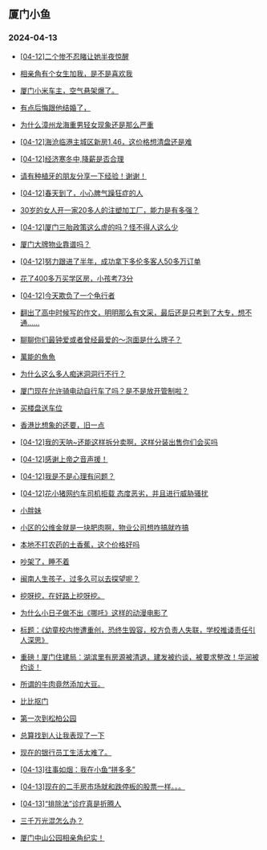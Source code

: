 ## 厦门小鱼 
### 2024-04-13

+ [[04-12]二个惨不忍睹让她半夜惊醒](http://bbs.xmfish.com/read-htm-tid-18174634.html)

+ [相亲角有个女生加我，是不是喜欢我](http://bbs.xmfish.com/read-htm-tid-18174734.html)

+ [厦门小米车主，空气悬架爆了。](http://bbs.xmfish.com/read-htm-tid-18174702.html)

+ [有点后悔跟他结婚了，](http://bbs.xmfish.com/read-htm-tid-18174599.html)

+ [为什么漳州龙海重男轻女现象还是那么严重](http://bbs.xmfish.com/read-htm-tid-18174808.html)

+ [[04-12]海沧临港主城区新房1.46，这价格想清盘还是难](http://bbs.xmfish.com/read-htm-tid-18174691.html)

+ [[04-12]经济寒冬中,降薪是否合理](http://bbs.xmfish.com/read-htm-tid-18174742.html)

+ [请有种植牙的朋友分享一下经验！谢谢！](http://bbs.xmfish.com/read-htm-tid-18174767.html)

+ [[04-12]春天到了，小心脾气躁狂症的人](http://bbs.xmfish.com/read-htm-tid-18174845.html)

+ [30岁的女人开一家20多人的注塑加工厂，能力是有多强？](http://bbs.xmfish.com/read-htm-tid-18174609.html)

+ [[04-12]厦门三胎政策这么虚的吗？怪不得人这么少](http://bbs.xmfish.com/read-htm-tid-18174722.html)

+ [厦门大牌物业靠谱吗？](http://bbs.xmfish.com/read-htm-tid-18174660.html)

+ [[04-12]努力跟进了半年，成功拿下多伦多客人50多万订单](http://bbs.xmfish.com/read-htm-tid-18174941.html)

+ [花了400多万买学区房，小孩考73分](http://bbs.xmfish.com/read-htm-tid-18175022.html)

+ [[04-12]今天欺负了一个龟行者](http://bbs.xmfish.com/read-htm-tid-18174890.html)

+ [翻出了高中时候写的作文，明明那么有文采，最后还是只考到了大专，想不通……](http://bbs.xmfish.com/read-htm-tid-18174912.html)

+ [聊聊你们最钟爱或者曾经最爱的～泡面是什么牌子？](http://bbs.xmfish.com/read-htm-tid-18174864.html)

+ [萬能的魚魚](http://bbs.xmfish.com/read-htm-tid-18174844.html)

+ [为什么这么多人痴迷洞洞行不行？](http://bbs.xmfish.com/read-htm-tid-18175057.html)

+ [厦门现在允许骑电动自行车了吗？是不是放开管制啦？](http://bbs.xmfish.com/read-htm-tid-18174840.html)

+ [买楼盘送车位](http://bbs.xmfish.com/read-htm-tid-18174857.html)

+ [香港比想象的还要，旧一点](http://bbs.xmfish.com/read-htm-tid-18175027.html)

+ [[04-12]我的天呐~还能这样拆分卖啊，这样分装出售你们会买吗](http://bbs.xmfish.com/read-htm-tid-18175013.html)

+ [[04-12]感谢上帝之音声援！](http://bbs.xmfish.com/read-htm-tid-18175179.html)

+ [[04-12]我是不是心理有问题？](http://bbs.xmfish.com/read-htm-tid-18175030.html)

+ [[04-12]花小猪网约车司机拒载 态度恶劣，并且进行威胁骚扰](http://bbs.xmfish.com/read-htm-tid-18174998.html)

+ [小胖妹](http://bbs.xmfish.com/read-htm-tid-18175016.html)

+ [小区的公维金就是一块肥肉啊，物业公司想咋搞就咋搞](http://bbs.xmfish.com/read-htm-tid-18175079.html)

+ [本地不打农药的土香蕉，这个价格好吗](http://bbs.xmfish.com/read-htm-tid-18175029.html)

+ [吵架了，睡不着](http://bbs.xmfish.com/read-htm-tid-18175162.html)

+ [闽南人生孩子，过多久可以去探望呢？](http://bbs.xmfish.com/read-htm-tid-18175041.html)

+ [挖呀挖，在好路上挖呀挖。](http://bbs.xmfish.com/read-htm-tid-18175050.html)

+ [为什么小日子做不出《哪吒》这样的动漫电影了](http://bbs.xmfish.com/read-htm-tid-18175132.html)

+ [标题：《幼童校内惨遭重创，恐终生毁容，校方负责人失联，学校推诿责任引人深思》](http://bbs.xmfish.com/read-htm-tid-18175092.html)

+ [重磅！厦门住建局：湖滨里有房源被清退，建发被约谈，被要求整改！华润被约谈！](http://bbs.xmfish.com/read-htm-tid-18175149.html)

+ [所谓的牛肉竟然添加大豆。](http://bbs.xmfish.com/read-htm-tid-18175068.html)

+ [比比抠门](http://bbs.xmfish.com/read-htm-tid-18175148.html)

+ [第一次到松柏公园](http://bbs.xmfish.com/read-htm-tid-18175170.html)

+ [总算找到人让我表现了一下](http://bbs.xmfish.com/read-htm-tid-18175264.html)

+ [现在的银行员工生活太难了。](http://bbs.xmfish.com/read-htm-tid-18175109.html)

+ [[04-13]往事如烟：我在小鱼“拼多多”](http://bbs.xmfish.com/read-htm-tid-18175158.html)

+ [[04-13]现在的二手房市场就和跌停板的股票一样。。。](http://bbs.xmfish.com/read-htm-tid-18175289.html)

+ [[04-13]“排除法”诊疗真是折腾人](http://bbs.xmfish.com/read-htm-tid-18175244.html)

+ [三千万光混怎么办？](http://bbs.xmfish.com/read-htm-tid-18175280.html)

+ [厦门中山公园相亲角纪实！](http://bbs.xmfish.com/read-htm-tid-18175412.html)

